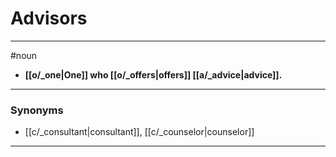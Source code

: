 # Advisors
---
#noun
- **[[o/_one|One]] who [[o/_offers|offers]] [[a/_advice|advice]].**
---
### Synonyms
- [[c/_consultant|consultant]], [[c/_counselor|counselor]]
---
